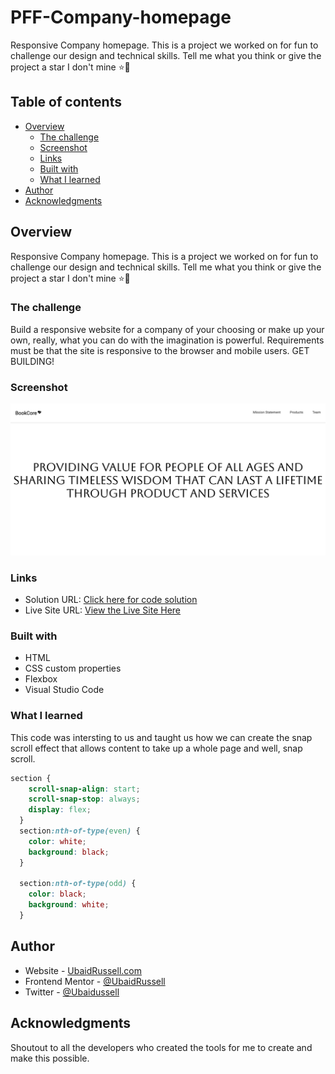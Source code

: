 # PFF-Company-homepage
Responsive Company homepage. This is a project we worked on for fun to challenge our design and technical skills. Tell me what you think or give the project a star I don't mine ⭐️🤍

## Table of contents
- [Overview](#overview)
  - [The challenge](#the-challenge)
  - [Screenshot](#screenshot)
  - [Links](#links)
  - [Built with](#built-with)
  - [What I learned](#what-i-learned)
- [Author](#author)
- [Acknowledgments](#acknowledgments)

## Overview

Responsive Company homepage. This is a project we worked on for fun to challenge our design and technical skills. Tell me what you think or give the project a star I don't mine ⭐️🤍

### The challenge

Build a responsive website for a company of your choosing or make up your own, really, what you can do with the imagination is powerful. Requirements must be that the site is responsive to the browser and mobile users. GET BUILDING!

### Screenshot

![Screen shot](images/site-screenshot.png)


### Links

- Solution URL: [Click here for code solution](https://github.com/UbaidRussell/PFF-Company-homepage-)
- Live Site URL: [View the Live Site Here](https://ubaidrussell.com/PFF-Company-homepage-/)


### Built with

- HTML
- CSS custom properties
- Flexbox
- Visual Studio Code


### What I learned
This code was intersting to us and taught us how we can create the snap scroll effect that allows content to take up a whole page and well, snap scroll.

```css
section {
    scroll-snap-align: start;
    scroll-snap-stop: always;
    display: flex;
  }
  section:nth-of-type(even) {
    color: white;
    background: black;
  }
  
  section:nth-of-type(odd) {
    color: black;
    background: white;
  }

```

## Author

- Website - [UbaidRussell.com](https://ubaidrussell.com/)
- Frontend Mentor - [@UbaidRussell](https://www.frontendmentor.io/profile/UbaidRussell)
- Twitter - [@Ubaidussell](https://www.twitter.com/UbaidRussell)


## Acknowledgments
Shoutout to all the developers who created the tools for me to create and make this possible.